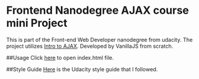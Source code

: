 # Frontend Nanodegree AJAX course mini Project
This is part of the Front-end Web Developer nanodegree from udacity. The project utilizes [Intro to AJAX](https://www.udacity.com/courses/intro-to-ajax--ud110).
Developed by VanillaJS from scratch.

##Usage
Click [here](http://durian1-monkey.github.io/AJAX-course-mini-project/) to open index.html file.

##Style Guide
[Here](http://udacity.github.io/frontend-nanodegree-styleguide/index.html) is the Udacity style guide that I followed.
